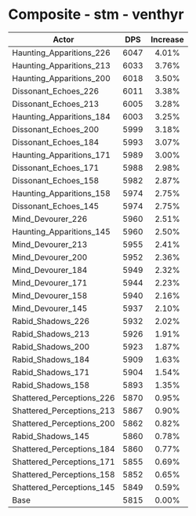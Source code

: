 # Composite - stm - venthyr
| Actor | DPS | Increase |
|---|:---:|:---:|
|Haunting_Apparitions_226|6047|4.01%|
|Haunting_Apparitions_213|6033|3.76%|
|Haunting_Apparitions_200|6018|3.50%|
|Dissonant_Echoes_226|6011|3.38%|
|Dissonant_Echoes_213|6005|3.28%|
|Haunting_Apparitions_184|6003|3.25%|
|Dissonant_Echoes_200|5999|3.18%|
|Dissonant_Echoes_184|5993|3.07%|
|Haunting_Apparitions_171|5989|3.00%|
|Dissonant_Echoes_171|5988|2.98%|
|Dissonant_Echoes_158|5982|2.87%|
|Haunting_Apparitions_158|5974|2.75%|
|Dissonant_Echoes_145|5974|2.75%|
|Mind_Devourer_226|5960|2.51%|
|Haunting_Apparitions_145|5960|2.50%|
|Mind_Devourer_213|5955|2.41%|
|Mind_Devourer_200|5952|2.36%|
|Mind_Devourer_184|5949|2.32%|
|Mind_Devourer_171|5944|2.23%|
|Mind_Devourer_158|5940|2.16%|
|Mind_Devourer_145|5937|2.10%|
|Rabid_Shadows_226|5932|2.02%|
|Rabid_Shadows_213|5926|1.91%|
|Rabid_Shadows_200|5923|1.87%|
|Rabid_Shadows_184|5909|1.63%|
|Rabid_Shadows_171|5904|1.54%|
|Rabid_Shadows_158|5893|1.35%|
|Shattered_Perceptions_226|5870|0.95%|
|Shattered_Perceptions_213|5867|0.90%|
|Shattered_Perceptions_200|5862|0.82%|
|Rabid_Shadows_145|5860|0.78%|
|Shattered_Perceptions_184|5860|0.77%|
|Shattered_Perceptions_171|5855|0.69%|
|Shattered_Perceptions_158|5852|0.65%|
|Shattered_Perceptions_145|5849|0.59%|
|Base|5815|0.00%|
